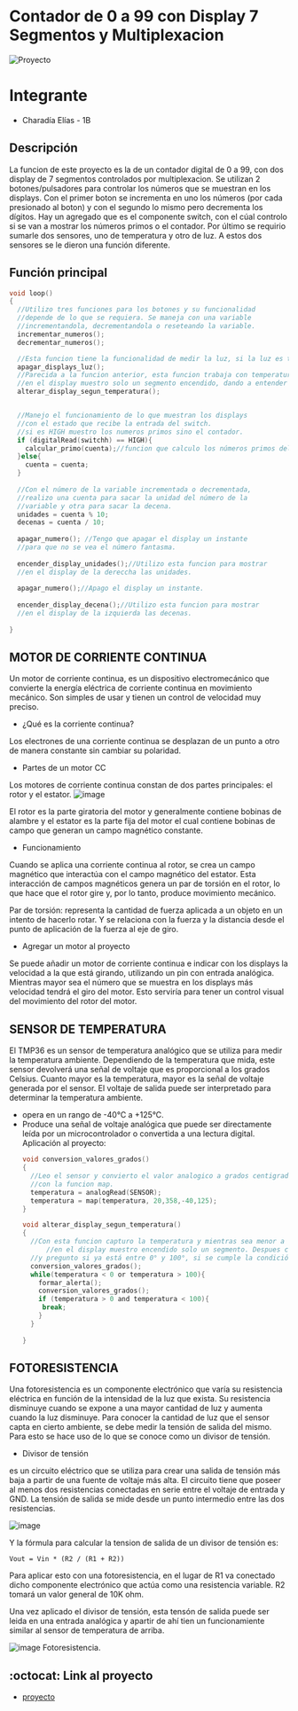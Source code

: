 # Contador de 0 a 99 con Display 7 Segmentos y Multiplexacion


![Proyecto](https://github.com/eliascharadia/Contador-de-0-a-99-con-Display-7-Segmentos-y-Multiplexaci-n/assets/89148679/a2da503e-111d-4d3d-bc47-6ba1a7008d56)


# Integrante

- Charadía Elías - 1B

## Descripción
La funcion de este proyecto es la de un contador digital de 0 a 99, con dos display de 7 segmentos controlados por multiplexacion. Se utilizan 2 botones/pulsadores para controlar los números que se muestran en los displays. Con el primer boton se incrementa en uno los números (por cada presionado al boton) y con el segundo lo mismo pero decrementa los dígitos. 
Hay un agregado que es el componente switch, con el cúal controlo si se van a mostrar los números primos o el contador.
Por último se requirio sumarle dos sensores, uno de temperatura y otro de luz. A estos dos sensores se le dieron una función diferente.

## Función principal

~~~ C (lenguaje en el que esta escrito)
void loop()
{
  //Utilizo tres funciones para los botones y su funcionalidad
  //depende de lo que se requiera. Se maneja con una variable
  //incrementandola, decrementandola o reseteando la variable.
  incrementar_numeros();
  decrementar_numeros();

  //Esta funcion tiene la funcionalidad de medir la luz, si la luz es tan brillante parecido a la luz solar, los displays se apagan.
  apagar_displays_luz();
  //Parecida a la funcion anterior, esta funcion trabaja con temperatura, dependiendo si es muy alta o muy baja la temperatura
  //en el display muestro solo un segmento encendido, dando a entender que la temperatura no es apta. 
  alterar_display_segun_temperatura();


  //Manejo el funcionamiento de lo que muestran los displays
  //con el estado que recibe la entrada del switch.
  //si es HIGH muestro los numeros primos sino el contador.
  if (digitalRead(switchh) == HIGH){
    calcular_primo(cuenta);//funcion que calculo los números primos del 0 al 99
  }else{
    cuenta = cuenta;
  }
  
  //Con el número de la variable incrementada o decrementada,
  //realizo una cuenta para sacar la unidad del número de la 
  //variable y otra para sacar la decena.
  unidades = cuenta % 10;
  decenas = cuenta / 10;
  
  apagar_numero(); //Tengo que apagar el display un instante 
  //para que no se vea el número fantasma.
  
  encender_display_unidades();//Utilizo esta funcion para mostrar
  //en el display de la dereccha las unidades.
  
  apagar_numero();//Apago el display un instante.
  
  encender_display_decena();//Utilizo esta funcion para mostrar
  //en el display de la izquierda las decenas.
  
}
~~~
## MOTOR DE CORRIENTE CONTINUA
Un motor de corriente continua, es un dispositivo electromecánico que convierte la energía eléctrica de corriente continua en movimiento mecánico. Son simples de usar y tienen un control de velocidad muy preciso.
-  ¿Qué es la corriente continua?

Los electrones de una corriente continua se desplazan de un punto a otro de manera constante sin cambiar su polaridad.
-  Partes de un motor CC

Los motores de corriente continua constan de dos partes principales: el rotor y el estator.
  ![image](https://github.com/eliascharadia/Contador-de-0-a-99-con-Display-7-Segmentos-y-Multiplexaci-n/assets/89148679/702e40d3-c232-448e-98ba-90e28ce02529)

El rotor es la parte giratoria del motor y generalmente contiene bobinas de alambre y el estator es la parte fija del motor el cual contiene bobinas de campo que generan un campo magnético constante.
-  Funcionamiento

Cuando se aplica una corriente continua al rotor, se crea un campo magnético que interactúa con el campo magnético del estator. Esta interacción de campos magnéticos genera un par de torsión en el rotor, lo que hace que el rotor gire y, por lo tanto, produce movimiento mecánico.
	
 Par de torsión: representa la cantidad de fuerza aplicada a un objeto en un intento de hacerlo rotar. Y se relaciona con la fuerza y la distancia desde el punto de aplicación de la fuerza al eje de giro.

-  Agregar un motor al proyecto

Se puede añadir un motor de corriente continua e indicar con los displays la velocidad a la que está girando, utilizando un pin con entrada analógica. Mientras mayor sea el número que se muestra en los displays más velocidad tendrá el giro del motor. Esto serviría para tener un control visual del movimiento del rotor del motor.

## SENSOR DE TEMPERATURA
El TMP36 es un sensor de temperatura analógico que se utiliza para medir la temperatura ambiente. Dependiendo de la temperatura que mida, este sensor devolverá una señal de voltaje que es proporcional a los grados Celsius.
Cuanto mayor es la temperatura, mayor es la señal de voltaje generada por el sensor. El voltaje de salida puede ser interpretado para determinar la temperatura ambiente.
-	opera en un rango de -40°C a +125°C.
-	Produce una señal de voltaje analógica que puede ser directamente leída por un microcontrolador o convertida a una lectura digital.
Aplicación al proyecto:
	~~~ C (lenguaje en el que esta escrito)
	void conversion_valores_grados()
	{
	  //Leo el sensor y convierto el valor analogico a grados centigrados.
	  //con la funcion map.
	  temperatura = analogRead(SENSOR);
	  temperatura = map(temperatura, 20,358,-40,125);
	}
	
	void alterar_display_segun_temperatura()
	{
 	  //Con esta funcion capturo la temperatura y mientras sea menor a 0° o mayor a 100°
          //en el display muestro encendido solo un segmento. Despues capturo de nuevo la temperatura
 	  //y pregunto si ya está entre 0° y 100°, si se cumple la condición rompo el blucle y el programa continua normalmente
	  conversion_valores_grados();
	  while(temperatura < 0 or temperatura > 100){
	    formar_alerta();
	    conversion_valores_grados();
	    if (temperatura > 0 and temperatura < 100){
	     break; 
	    }
	  }
	    
	}
 	~~~

## FOTORESISTENCIA
Una fotoresistencia es un componente electrónico que varía su resistencia eléctrica en función de la intensidad de la luz que exista. Su resistencia disminuye cuando se expone a una mayor cantidad de luz y aumenta cuando la luz disminuye.
Para conocer la cantidad de luz que el sensor capta en cierto ambiente, se debe medir la tensión de salida del mismo. Para esto se hace uso de lo que se conoce como un divisor de tensión.
-	Divisor de tensión

es un circuito eléctrico que se utiliza para crear una salida de tensión más baja a partir de una fuente de voltaje más alta. El circuito tiene que poseer al menos dos resistencias conectadas en serie entre el voltaje de entrada y GND. 
La tensión de salida se mide desde un punto intermedio entre las dos resistencias.

![image](https://github.com/eliascharadia/Contador-de-0-a-99-con-Display-7-Segmentos-y-Multiplexaci-n/assets/89148679/4ad8c760-af6f-48d9-90a4-35502a97f5a1) 

Y la fórmula para calcular la tension de salida de un divisor de tensión es: 

	Vout = Vin * (R2 / (R1 + R2))
Para aplicar esto con una fotoresistencia, en el lugar de R1 va conectado dicho componente electrónico que actúa como una resistencia variable.	R2 tomará un valor general de 10K ohm.

Una vez aplicado el divisor de tensión, esta tensón de salida puede ser leida en una entrada analógica y apartir de ahí tien un funcionamiente similar al sensor de temperatura de arriba.

![image](https://github.com/eliascharadia/Contador-de-0-a-99-con-Display-7-Segmentos-y-Multiplexaci-n/assets/89148679/01612552-e494-4d22-9cd3-60ec7f64cc93) Fotoresistencia.


## :octocat: Link al proyecto
- [proyecto](https://www.tinkercad.com/things/gcbX07VyaXh-proyecto-con-sensor-de-temperatura-y-de-luz/editel?sharecode=kYyD0mXTJHfeoiN6cfch_lQKyG4qspdPFST9Mr0FoF0)
